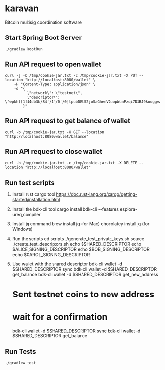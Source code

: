 # karavan
Bitcoin multisig coordination software

## Start Spring Boot Server

```shell
./gradlew bootRun
```

## Run API request to open wallet
```shell
curl -j -b /tmp/cookie-jar.txt -c /tmp/cookie-jar.txt -X PUT --location "http://localhost:8080/wallet" \
    -H "Content-Type: application/json" \
    -d "{
          \"network\": \"testnet\",
          \"descriptor\": \"wpkh([1f44db3b/84'/1'/0'/0]tpubDEtS2joSaGheeVGuopWunPzqi7D3BJ9kooggvasZWUzSVziMNKkrdfS7VnLDe6M4Cg6bw3j5oxRB5U7GMJGcFnDia6yUaFAdwWqyJQjn4Qp/0/*)\"
        }"
```

## Run API request to get balance of wallet
```shell
curl -b /tmp/cookie-jar.txt -X GET --location "http://localhost:8080/wallet/balance"
```

## Run API request to close wallet
```shell
curl -b /tmp/cookie-jar.txt -c /tmp/cookie-jar.txt -X DELETE --location "http://localhost:8080/wallet"
```

## Run test scripts
1. Install rust cargo tool
   https://doc.rust-lang.org/cargo/getting-started/installation.html
2. Install the bdk-cli tool
   cargo install bdk-cli --features esplora-ureq,compiler
3. Install jq command
   brew install jq (for Mac)
   chocolatey install jq (for Windows)

4. Run the scripts
   cd scripts
   ./generate_test_private_keys.sh
   source ./create_test_descriptors.sh
   echo $SHARED_DESCRIPTOR
   echo $ALICE_SIGNING_DESCRIPTOR
   echo $BOB_SIGNING_DESCRIPTOR
   echo $CAROL_SIGNING_DESCRIPTOR
5. Use wallet with the shared descriptor
   bdk-cli wallet -d $SHARED_DESCRIPTOR sync
   bdk-cli wallet -d $SHARED_DESCRIPTOR get_balance
   bdk-cli wallet -d $SHARED_DESCRIPTOR get_new_address
   # Sent testnet coins to new address
   # wait for a confirmation
   bdk-cli wallet -d $SHARED_DESCRIPTOR sync
   bdk-cli wallet -d $SHARED_DESCRIPTOR get_balance

## Run Tests

```shell
./gradlew test
```
